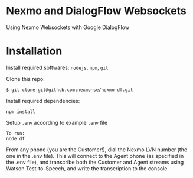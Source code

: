 # Nexmo and DialogFlow Websockets 
Using Nexmo Websockets with Google DialogFlow

# Installation
Install required softwares: `nodejs`, `npm`, `git`

Clone this repo:
```
$ git clone git@github.com:nexmo-se/nexmo-df.git
```
Install required dependencies: 
```
npm install
```

Setup `.env` according to example `.env` file
```
To run: 
node df
```
From any phone (you are the Customer!), dial the Nexmo LVN number (the one in the .env file).  This will
connect to the Agent phone (as specified in the .env file), and transcribe both the
Customer and Agent streams using Watson Test-to-Speech, and write the transcription to the console.
